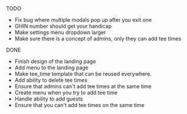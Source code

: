 TODO

- Fix bug where multiple modals pop up after you exit one
- GHIN number should get your handicap
- Make settings menu dropdown larger
- Make sure there is a concept of admins, only they can add tee times

DONE

- Finish design of the landing page
- Add menu to the landing page
- Make tee_time template that can be reused everywhere.
- Add ability to delete tee times
- Ensure that admins can't add tee times at the same time
- Create menu when you try to add tee time
- Handle ability to add guests
- Ensure that you can't add tee times on the same time
